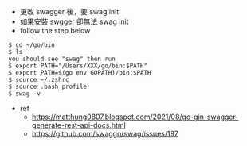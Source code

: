 * 更改 swagger 後，要 swag init
* 如果安裝 swgger 卻無法 swag init
* follow the step below
```
$ cd ~/go/bin
$ ls
you should see "swag" then run
$ export PATH="/Users/XXX/go/bin:$PATH"
$ export PATH=$(go env GOPATH)/bin:$PATH
$ source ~/.zshrc
$ source .bash_profile
$ swag -v
```

* ref
  * https://matthung0807.blogspot.com/2021/08/go-gin-swagger-generate-rest-api-docs.html
  * https://github.com/swaggo/swag/issues/197